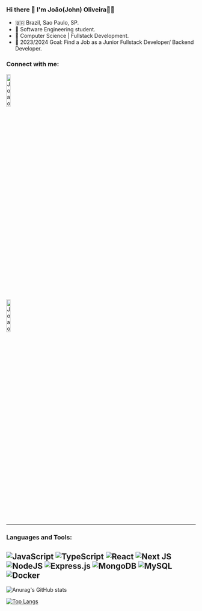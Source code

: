 ### Hi there 👋 I'm João(John) Oliveira👨‍💻

- 🇧🇷 Brazil, Sao Paulo, SP.
- 🏫 Software Engineering student.
- 🌱 Computer Science | Fullstack Development.
- 🥅 2023/2024 Goal: Find a Job as a Junior Fullstack Developer/ Backend Developer.

### Connect with me:

[<img alt="Joao Oliveiras Linkedin" width="15%" src="https://img.shields.io/badge/LinkedIn-0077B5?style=for-the-badge&logo=linkedin&logoColor=white"/>](https://www.linkedin.com/in/joão-oliveira-14a27b1a0)

[<img alt="Joao Oliveiras portfolio" width="15%" src="https://img.shields.io/badge/Portfolio-%23000000.svg?style=for-the-badge&logo=firefox&logoColor=#FF7139" />](https://joao-oliveira-avelino.vercel.app/)

---

### Languages and Tools:
![JavaScript](https://img.shields.io/badge/JavaScript-323330?style=for-the-badge&logo=javascript&logoColor=F7DF1E)
![TypeScript](https://img.shields.io/badge/typescript-%23007ACC.svg?style=for-the-badge&logo=typescript&logoColor=white)
![React](https://img.shields.io/badge/react-%2320232a.svg?style=for-the-badge&logo=react&logoColor=%2361DAFB)
![Next JS](https://img.shields.io/badge/Next-black?style=for-the-badge&logo=next.js&logoColor=white)
![NodeJS](https://img.shields.io/badge/node.js-6DA55F?style=for-the-badge&logo=node.js&logoColor=white)
![Express.js](https://img.shields.io/badge/express.js-%23404d59.svg?style=for-the-badge&logo=express&logoColor=%2361DAFB)
![MongoDB](https://img.shields.io/badge/MongoDB-%234ea94b.svg?style=for-the-badge&logo=mongodb&logoColor=white)
![MySQL](https://img.shields.io/badge/mysql-%2300f.svg?style=for-the-badge&logo=mysql&logoColor=white)
![Docker](https://img.shields.io/badge/docker-%230db7ed.svg?style=for-the-badge&logo=docker&logoColor=white)
---

![Anurag's GitHub stats](https://github-readme-stats.vercel.app/api?username=johnjoker13&count_private=true&show_icons=true&theme=algolia)

[![Top Langs](https://github-readme-stats.vercel.app/api/top-langs/?username=johnjoker13&layout=compact&theme=algolia)](https://github.com/anuraghazra/github-readme-stats)
